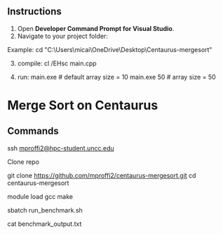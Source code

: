 ## Instructions

1. Open **Developer Command Prompt for Visual Studio**.
2. Navigate to your project folder:

Example: cd "C:\Users\micai\OneDrive\Desktop\Centaurus-mergesort"

3. compile: cl /EHsc main.cpp

4. run: 
main.exe          # default array size = 10
main.exe 50       # array size = 50

# Merge Sort on Centaurus

## Commands

ssh mproffi2@hpc-student.uncc.edu

Clone repo

git clone https://github.com/mproffi2/centaurus-mergesort.git
cd centaurus-mergesort

module load gcc
make

sbatch run_benchmark.sh

cat benchmark_output.txt